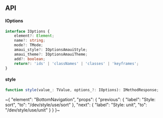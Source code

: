 

## API

#### IOptions

```ts
interface IOptions {
    element?: Element;
    name?: string;
    mode?: TMode;
    amaui_style?: IOptionsAmauiStyle;
    amaui_theme?: IOptionsAmauiTheme;
    add?: boolean;
    return?: 'ids' | 'classNames' | 'classes' | 'keyframes';
}
```

#### style

```ts
function style(value_: TValue, options_?: IOptions): IMethodResponse;
```


~{
  "element": "BottomNavigation",
  "props": {
    "previous": {
      "label": "Style: sort",
      "to": "/dev/style/use/sort"
    },
    "next": {
      "label": "Style: unit",
      "to": "/dev/style/use/unit"
    }
  }
}~
